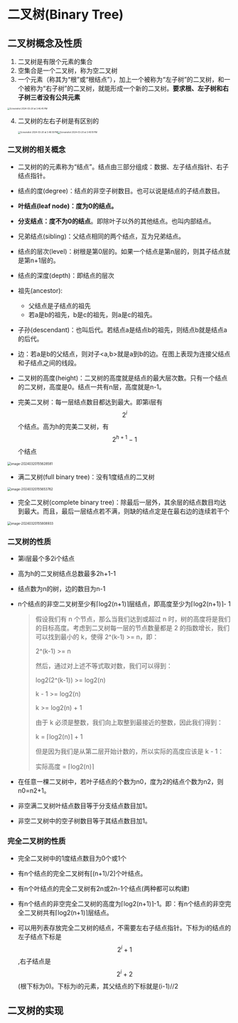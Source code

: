 # 二叉树(Binary Tree)

## 二叉树概念及性质

1. 二叉树是有限个元素的集合
2. 空集合是一个二叉树，称为空二叉树
3. 一个元素（称其为“根”或“根结点”），加上一个被称为“左子树”的二叉树，和一个被称为“右子树”的二叉树，就能形成一个新的二叉树。**要求根、左子树和右子树三者没有公共元素**

<img src="/Users/lijialin/Library/Application Support/typora-user-images/Screenshot 2024-03-20 at 3.46.45 PM.png" alt="Screenshot 2024-03-20 at 3.46.45 PM" style="zoom: 33%;" />

4. 二叉树的左右子树是有区别的

   <img src="/Users/lijialin/Library/Application Support/typora-user-images/Screenshot 2024-03-20 at 3.48.50 PM.png" alt="Screenshot 2024-03-20 at 3.48.50 PM" style="zoom: 33%;" /><img src="/Users/lijialin/Library/Application Support/typora-user-images/Screenshot 2024-03-20 at 3.49.10 PM.png" alt="Screenshot 2024-03-20 at 3.49.10 PM" style="zoom: 33%;" />







### 二叉树的相关概念

* 二叉树的的元素称为“结点”。结点由三部分组成：数据、左子结点指针、右子结点指针。

* 结点的度(degree)：结点的非空子树数目。也可以说是结点的子结点数目。

* **叶结点(leaf node)：度为0的结点。**

* **分支结点：度不为0的结点**。即除叶子以外的其他结点。也叫内部结点。

* 兄弟结点(sibling)：父结点相同的两个结点，互为兄弟结点。

* 结点的层次(level)：树根是第0层的。如果一个结点是第n层的，则其子结点就是第n+1层的。

* 结点的深度(depth)：即结点的层次

* 祖先(ancestor):
  * 父结点是子结点的祖先
  * 若a是b的祖先，b是c的祖先，则a是c的祖先。

* 子孙(descendant)：也叫后代。若结点a是结点b的祖先，则结点b就是结点a的后代。

* 边：若a是b的父结点，则对子<a,b>就是a到b的边。在图上表现为连接父结点和子结点之间的线段。

* 二叉树的高度(height)：二叉树的高度就是结点的最大层次数。只有一个结点的二叉树，高度是0。结点一共有n层，高度就是n-1。
* 完美二叉树：每一层结点数目都达到最大。即第i层有$$2^i$$个结点。高为h的完美二叉树，有$$2^{h+1}-1$$个结点

<img src="/Users/lijialin/Library/Application Support/typora-user-images/image-20240320155628581.png" alt="image-20240320155628581" style="zoom: 50%;" />

* 满二叉树(full binary tree)：没有1度结点的二叉树

<img src="/Users/lijialin/Library/Application Support/typora-user-images/image-20240320155653762.png" alt="image-20240320155653762" style="zoom:50%;" />

* 完全二叉树(complete binary tree)：除最后一层外，其余层的结点数目均达到最大。而且，最后一层结点若不满，则缺的结点定是在最右边的连续若干个

<img src="/Users/lijialin/Library/Application Support/typora-user-images/image-20240320155808933.png" alt="image-20240320155808933" style="zoom:50%;" />

### 二叉树的性质

* 第i层最个多2i个结点

* 高为h的二叉树结点总数最多2h+1-1

* 结点数为n的树，边的数目为n-1

* n个结点的非空二叉树至少有⌈log2(n+1)⌉层结点，即高度至少为⌈log2(n+1)⌉- 1

  > 假设我们有 n 个节点，那么当我们达到或超过 n 时，树的高度将是我们的目标高度。考虑到二叉树每一层的节点数量都是 2 的指数增长，我们可以找到最小的 k，使得 2^(k-1) >= n，即：
  >
  > 2^(k-1) >= n
  >
  > 然后，通过对上述不等式取对数，我们可以得到：
  >
  > log2(2^(k-1)) >= log2(n)
  >
  > k - 1 >= log2(n)
  >
  > k >= log2(n) + 1
  >
  > 由于 k 必须是整数，我们向上取整到最接近的整数，因此我们得到：
  >
  > k = ⌈log2(n)⌉ + 1
  >
  > 但是因为我们是从第二层开始计数的，所以实际的高度应该是 k - 1：
  >
  > 实际高度 = ⌈log2(n)⌉

* 在任意一棵二叉树中，若叶子结点的个数为n0，度为2的结点个数为n2，则n0=n2+1。

* 非空满二叉树叶结点数目等于分支结点数目加1。

* 非空二叉树中的空子树数目等于其结点数目加1。

### 完全二叉树的性质

* 完全二叉树中的1度结点数目为0个或1个

* 有n个结点的完全二叉树有[(n+1)/2]个叶结点。

* 有n个叶结点的完全二叉树有2n或2n-1个结点(两种都可以构建)

* 有n个结点的非空完全二叉树的高度为⌈log2(n+1)⌉-1。即：有n个结点的非空完全二叉树共有⌈log2(n+1)⌉层结点。

* 可以用列表存放完全二叉树的结点，不需要左右子结点指针。下标为i的结点的左子结点下标是$$2^i+1$$,右子结点是$$2^i+2$$ (根下标为0)。下标为i的元素，其父结点的下标就是(i-1)//2 

## 二叉树的实现

